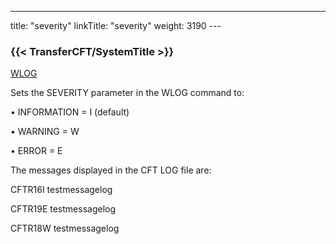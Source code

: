 ---
title: "severity"
linkTitle: "severity"
weight: 3190
---<span id="severity"></span>

### {{< TransferCFT/SystemTitle  >}}

[WLOG](../../#WLOG)

Sets the SEVERITY parameter in the WLOG command to:

• INFORMATION = I (default)

• WARNING = W

• ERROR = E

The messages displayed in the CFT LOG file are:

CFTR16I testmessagelog

CFTR19E testmessagelog

CFTR18W testmessagelog
